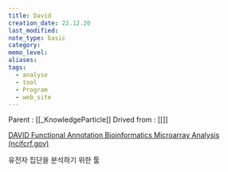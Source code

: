 ```yaml
---
title: David
creation_date: 22.12.20
last_modified: 
note_type: basic
category: 
memo_level: 
aliases: 
tags:
  - analyse
  - tool
  - Program
  - web_site
---
```


Parent : [[_KnowledgeParticle]]
Drived from : [[]]

[DAVID Functional Annotation Bioinformatics Microarray Analysis (ncifcrf.gov)](https://david.ncifcrf.gov/home.jsp)

유전자 집단을 분석하기 위한 툴